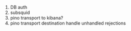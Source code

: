 1. DB auth
1. subsquid
1. pino transport to kibana?
1. pino transport destination handle unhandled rejections
